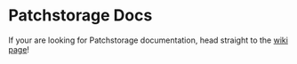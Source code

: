 # Patchstorage Docs

If your are looking for Patchstorage documentation, head straight to the [wiki page](https://github.com/patchstorage/patchstorage-docs/wiki)!
